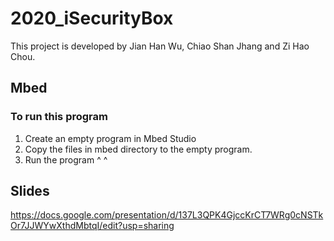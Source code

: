 # 2020_iSecurityBox
This project is developed by Jian Han Wu, Chiao Shan Jhang and Zi Hao Chou.

## Mbed

### To run this program
1. Create an empty program in Mbed Studio
2. Copy the files in mbed directory to the empty program.
3. Run the program ^ ^

## Slides
https://docs.google.com/presentation/d/137L3QPK4GjccKrCT7WRg0cNSTkOr7JJWYwXthdMbtqI/edit?usp=sharing 
